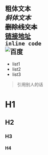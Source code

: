 **粗体文本**  
*斜体文本*  
~~删除线文本~~  
[链接地址](http://www.asiainfo.com)  
`inline code`  
![百度](https://ss0.bdstatic.com/5aV1bjqh_Q23odCf/static/superplus/img/logo_white_ee663702.png)  
----  

* list1  
* list2
* list3  
> 引用别人的话

# H1  
## H2  
### H3  
#### H4  
